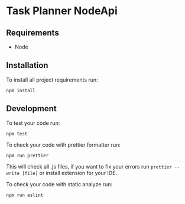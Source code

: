 # Task Planner NodeApi

## Requirements
* Node

## Installation
To install all project requirements run:
```
npm install
```

## Development
To test your code run:
```
npm test
```
To check your code with prettier formatter run:
```
npm run prettier
```
This will check all .js files, if you want to fix your errors run `prettier --write [file]` or install extension for your IDE.

To check your code with static analyze run:
```
npm run eslint
```

